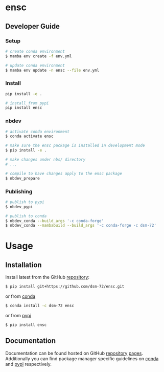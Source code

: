 # ensc

<!-- WARNING: THIS FILE WAS AUTOGENERATED! DO NOT EDIT! -->

## Developer Guide

### Setup

``` sh
# create conda environment
$ mamba env create -f env.yml

# update conda environment
$ mamba env update -n ensc --file env.yml
```

### Install

``` sh
pip install -e .

# install from pypi
pip install ensc
```

### nbdev

``` sh
# activate conda environment
$ conda activate ensc

# make sure the ensc package is installed in development mode
$ pip install -e .

# make changes under nbs/ directory
# ...

# compile to have changes apply to the ensc package
$ nbdev_prepare
```

### Publishing

``` sh
# publish to pypi
$ nbdev_pypi

# publish to conda
$ nbdev_conda --build_args '-c conda-forge'
$ nbdev_conda --mambabuild --build_args '-c conda-forge -c dsm-72'
```

# Usage

## Installation

Install latest from the GitHub
[repository](https://github.com/dsm-72/ensc):

``` sh
$ pip install git+https://github.com/dsm-72/ensc.git
```

or from [conda](https://anaconda.org/dsm-72/ensc)

``` sh
$ conda install -c dsm-72 ensc
```

or from [pypi](https://pypi.org/project/ensc/)

``` sh
$ pip install ensc
```

## Documentation

Documentation can be found hosted on GitHub
[repository](https://github.com/dsm-72/ensc)
[pages](https://dsm-72.github.io/ensc/). Additionally you can find
package manager specific guidelines on
[conda](https://anaconda.org/dsm-72/ensc) and
[pypi](https://pypi.org/project/ensc/) respectively.
